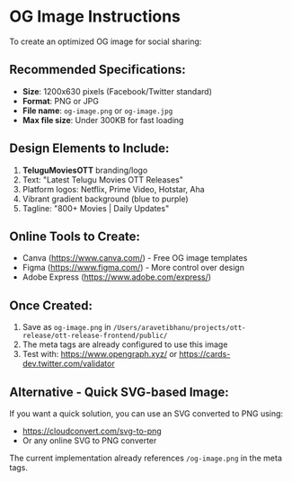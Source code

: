 # OG Image Instructions

To create an optimized OG image for social sharing:

## Recommended Specifications:
- **Size**: 1200x630 pixels (Facebook/Twitter standard)
- **Format**: PNG or JPG
- **File name**: `og-image.png` or `og-image.jpg`
- **Max file size**: Under 300KB for fast loading

## Design Elements to Include:
1. **TeluguMoviesOTT** branding/logo
2. Text: "Latest Telugu Movies OTT Releases"
3. Platform logos: Netflix, Prime Video, Hotstar, Aha
4. Vibrant gradient background (blue to purple)
5. Tagline: "800+ Movies | Daily Updates"

## Online Tools to Create:
- Canva (https://www.canva.com/) - Free OG image templates
- Figma (https://www.figma.com/) - More control over design
- Adobe Express (https://www.adobe.com/express/)

## Once Created:
1. Save as `og-image.png` in `/Users/aravetibhanu/projects/ott-release/ott-release-frontend/public/`
2. The meta tags are already configured to use this image
3. Test with: https://www.opengraph.xyz/ or https://cards-dev.twitter.com/validator

## Alternative - Quick SVG-based Image:
If you want a quick solution, you can use an SVG converted to PNG using:
- https://cloudconvert.com/svg-to-png
- Or any online SVG to PNG converter

The current implementation already references `/og-image.png` in the meta tags.
